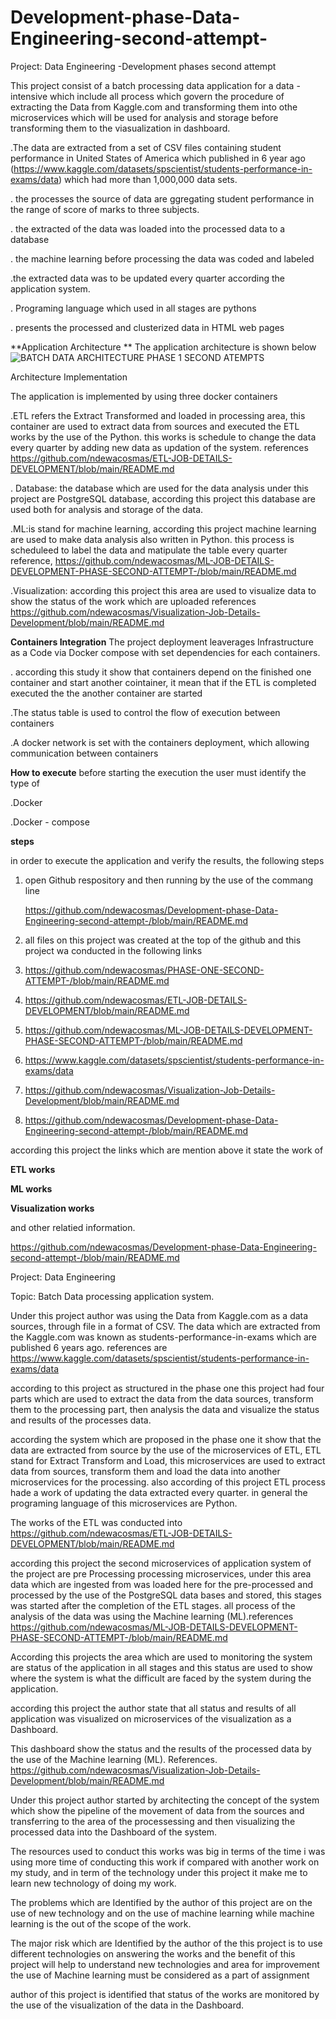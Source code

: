 # Development-phase-Data-Engineering-second-attempt-
Project: Data Engineering -Development phases second attempt 


This project consist of a batch processing data application for a data - intensive which include all process which govern the procedure of extracting the Data from Kaggle.com and transforming them into othe microservices which will be used for analysis and storage before transforming them to the viasualization in dashboard.

.The data are extracted from a set of CSV files containing student performance in United States of America which published in 6 year ago (https://www.kaggle.com/datasets/spscientist/students-performance-in-exams/data) which had more than 1,000,000 data sets.

. the processes the source of data are ggregating student performance in the range of score of marks to three subjects.

. the extracted of the data was loaded into the processed data to a database

. the machine learning before processing the data was coded and labeled

.the extracted data was to be updated every quarter according the application system.

. Programing language which used in all stages are pythons

. presents the processed and clusterized data in HTML web pages


**Application Architecture **
The application architecture is shown below
![BATCH DATA ARCHITECTURE PHASE 1 SECOND ATEMPTS](https://github.com/user-attachments/assets/44ab3ba7-1854-4c7c-8195-e8dc47003e94)


Architecture Implementation

The application is implemented by using three docker containers

.ETL refers the Extract Transformed and loaded in processing area, this container are used to extract data from sources and executed the ETL works by the use of the Python. this works is schedule to change the data every quarter by adding new data as updation of the system. references https://github.com/ndewacosmas/ETL-JOB-DETAILS-DEVELOPMENT/blob/main/README.md

. Database: the database which are used for the data analysis under this project are PostgreSQL database, according this project this database are used both for analysis and storage of the data.

.ML:is stand for machine learning, according this project machine learning are used to make data analysis also written in Python. this process is scheduleed to label the data and matipulate the table every quarter reference, https://github.com/ndewacosmas/ML-JOB-DETAILS-DEVELOPMENT-PHASE-SECOND-ATTEMPT-/blob/main/README.md


.Visualization: according this project this area are used to visualize data to show the status of the work which are uploaded references https://github.com/ndewacosmas/Visualization-Job-Details-Development/blob/main/README.md

**Containers Integration**
The project deployment leaverages Infrastructure as a Code via Docker compose with set dependencies for each containers.

. according this study it show that containers depend on the finished one container and start another cointainer, it mean that if the ETL is completed executed the the another container are started

.The status table is used to control the flow of execution between containers

.A docker network is set with the containers deployment, which allowing communication between containers

**How to execute**
before starting the execution the user must identify the type of 

.Docker

.Docker - compose

**steps**

in order to execute the application and verify the results, the following steps

1. open Github respository and then running by the use of the commang line

   https://github.com/ndewacosmas/Development-phase-Data-Engineering-second-attempt-/blob/main/README.md

   
2. all files on this project was created at the top of the github and this project wa conducted in the following links
   
3. https://github.com/ndewacosmas/PHASE-ONE-SECOND-ATTEMPT-/blob/main/README.md
   
4. https://github.com/ndewacosmas/ETL-JOB-DETAILS-DEVELOPMENT/blob/main/README.md

5. https://github.com/ndewacosmas/ML-JOB-DETAILS-DEVELOPMENT-PHASE-SECOND-ATTEMPT-/blob/main/README.md

6. https://www.kaggle.com/datasets/spscientist/students-performance-in-exams/data


7. https://github.com/ndewacosmas/Visualization-Job-Details-Development/blob/main/README.md
   

8. https://github.com/ndewacosmas/Development-phase-Data-Engineering-second-attempt-/blob/main/README.md

according this project the links which are mention above it state the work of 

**ETL works**

**ML works**

**Visualization works**


and other relatied information.


https://github.com/ndewacosmas/Development-phase-Data-Engineering-second-attempt-/blob/main/README.md



Project: Data Engineering 

Topic: Batch Data processing application system.

Under this project author was using the Data from Kaggle.com as a data sources, through file in a format of CSV.  The data which are extracted from the Kaggle.com was known as students-performance-in-exams which are published 6 years ago. references are   https://www.kaggle.com/datasets/spscientist/students-performance-in-exams/data



according to this project as structured in the phase one this project had four parts which are used to extract the data from the data sources, transform them to the processing part, then analysis the data and visualize the status and results of the processes data.



according the system which are proposed in the phase one it show that the data are extracted from source by the use of the microservices of ETL, ETL stand for Extract Transform and Load, this microservices are used to extract data from sources, transform them and load the data into another microservices for the processing. also according of this project ETL process hade a work of updating the data extracted every quarter. in general the programing language of this microservices are Python.

The works of the ETL was conducted into https://github.com/ndewacosmas/ETL-JOB-DETAILS-DEVELOPMENT/blob/main/README.md



according this project the second microservices of application system of the project are pre Processing processing microservices, under this area data which are ingested from was loaded here for the pre-processed and processed by the use of the PostgreSQL data bases and stored, this stages was started after the completion of the ETL stages. all process of the analysis of the data was using the Machine learning (ML).references https://github.com/ndewacosmas/ML-JOB-DETAILS-DEVELOPMENT-PHASE-SECOND-ATTEMPT-/blob/main/README.md

According this projects the area which are used to monitoring the system are status of the application in all stages and this status are used to show where the system is what the difficult are faced by the system during the application.



according this project the author state that all status and results of all application was visualized on microservices of the visualization as a Dashboard.

This dashboard show the status and the results of the processed data by the use of the Machine learning (ML). References. https://github.com/ndewacosmas/Visualization-Job-Details-Development/blob/main/README.md


Under this project author started by architecting the  concept of the system which show the pipeline of the movement of data from the sources and transferring to the area of the processessing and then visualizing the processed data into the Dashboard of the system.

The resources used to conduct this works was big in terms of the time i was using more time of conducting this work if compared with another work on my study, and in term of the technology under this project it make me to learn new technology of doing my work.

The problems which are Identified by the    author of this project are on the use of new technology and on the use of machine learning while machine learning is the out of the scope of the work.

The major risk which are Identified by the author of the this project is to use different technologies on answering the works and the benefit of this project will help to understand new technologies and area for improvement the use of Machine learning must be considered as a part of assignment 

author of this project is identified that status of the works are monitored by the use of the visualization of the data in the Dashboard.
